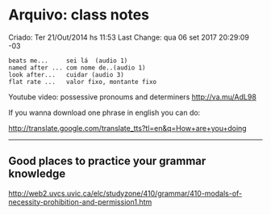 # Arquivo: class notes
Criado: Ter 21/Out/2014 hs 11:53
Last Change: qua 06 set 2017 20:29:09 -03

    beats me...     sei lá  (audio 1)
    named after ... com nome de..(audio 1)
    look after...   cuidar (audio 3)
    flat rate ...   valor fixo, montante fixo


Youtube video: possessive pronoums and determiners
http://va.mu/AdL98

If you wanna download one phrase in english you can do:

http://translate.google.com/translate_tts?tl=en&q=How+are+you+doing

------------------------------------------------
 Good places to practice your grammar knowledge
 ------------------------------------------------

http://web2.uvcs.uvic.ca/elc/studyzone/410/grammar/410-modals-of-necessity-prohibition-and-permission1.htm
